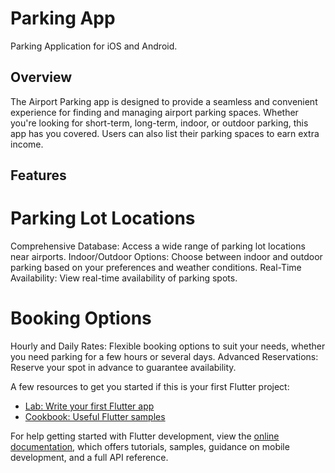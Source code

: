 # Parking App

Parking Application for iOS and Android.

## Overview

The Airport Parking app is designed to provide a seamless and convenient experience for finding and managing airport parking spaces. Whether you're looking for short-term, long-term, indoor, or outdoor parking, this app has you covered. Users can also list their parking spaces to earn extra income.

## Features

# Parking Lot Locations
Comprehensive Database: Access a wide range of parking lot locations near airports.
Indoor/Outdoor Options: Choose between indoor and outdoor parking based on your preferences and weather conditions.
Real-Time Availability: View real-time availability of parking spots.

# Booking Options
Hourly and Daily Rates: Flexible booking options to suit your needs, whether you need parking for a few hours or several days.
Advanced Reservations: Reserve your spot in advance to guarantee availability.

A few resources to get you started if this is your first Flutter project:

- [Lab: Write your first Flutter app](https://docs.flutter.dev/get-started/codelab)
- [Cookbook: Useful Flutter samples](https://docs.flutter.dev/cookbook)

For help getting started with Flutter development, view the
[online documentation](https://docs.flutter.dev/), which offers tutorials,
samples, guidance on mobile development, and a full API reference.
